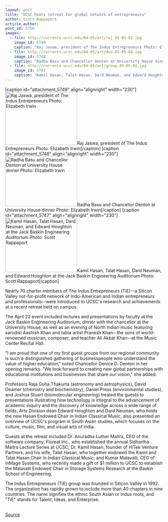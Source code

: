 ```yaml
---
layout: post
title: "UCSC hosts retreat for global network of entrepreneurs"
author: Scott Rappaport
article_author: 
post_id: 5750
images:
  - file: http://currents.ucsc.edu/04-05/art/raj.05-05-02.jpg
    image_id: 5749
    caption: "Raj Jaswa, president of The Indus Entrepreneurs Photo: Elizabeth Irwin"
  - file: http://currents.ucsc.edu/04-05/art/duo.05-05-02.jpg
    image_id: 5748
    caption: "Radha Basu and Chancellor Denton at University House dinner Photo: Elizabeth Irwin"
  - file: http://currents.ucsc.edu/04-05/art/group.05-05-02.jpg
    image_id: 5747
    caption: "Kamil Hasan, Talat Hasan, Dard Neuman, and Edward Houghton at the Jack Baskin Engineering Auditorium Photo: Scott Rappaport"
---
```


[caption id="attachment_5749" align="alignright" width="230"]<a href="http://dev-ucsc-news.pantheonsite.io/wp-content/uploads/2005/05/raj.05-05-02.jpg"><img class="size-full wp-image-5749" src="http://dev-ucsc-news.pantheonsite.io/wp-content/uploads/2005/05/raj.05-05-02.jpg" alt="Raj Jaswa, president of The Indus Entrepreneurs Photo: Elizabeth Irwin" width="230" height="168" /></a>Raj Jaswa, president of The Indus Entrepreneurs Photo: Elizabeth Irwin[/caption]
[caption id="attachment_5748" align="alignright" width="230"]<a href="http://dev-ucsc-news.pantheonsite.io/wp-content/uploads/2005/05/duo.05-05-02.jpg"><img class="size-full wp-image-5748" src="http://dev-ucsc-news.pantheonsite.io/wp-content/uploads/2005/05/duo.05-05-02.jpg" alt="Radha Basu and Chancellor Denton at University House dinner Photo: Elizabeth Irwin" width="230" height="159" /></a>Radha Basu and Chancellor Denton at University House dinner Photo: Elizabeth Irwin[/caption]
[caption id="attachment_5747" align="alignright" width="230"]<a href="http://dev-ucsc-news.pantheonsite.io/wp-content/uploads/2005/05/group.05-05-02.jpg"><img class="size-full wp-image-5747" src="http://dev-ucsc-news.pantheonsite.io/wp-content/uploads/2005/05/group.05-05-02.jpg" alt="Kamil Hasan, Talat Hasan, Dard Neuman, and Edward Houghton at the Jack Baskin Engineering Auditorium Photo: Scott Rappaport" width="230" height="173" /></a>Kamil Hasan, Talat Hasan, Dard Neuman, and Edward Houghton at the Jack Baskin Engineering Auditorium Photo: Scott Rappaport[/caption]
<a name="content" id="content"></a>
<p>
  Nearly 70 charter members of The Indus Entrepreneurs (TiE)--a Silicon Valley not-for-profit network of Indo-American and Indian entrepreneurs and professionals--were introduced to UCSC's research and achievements at a recent retreat held on campus.
</p>
<p>
  The April 22 event included lectures and presentations by faculty at the Jack Baskin Engineering Auditorium, dinner with the chancellor at the University House, as well as an evening of North Indian music featuring sarodist Aashish Khan and tabla artist Pranesh Khan--the sons of world-renowned musician, composer, and teacher Ali Akbar Khan--at the Music Center Recital Hall.<br>
</p>
<p>
  "I am proud that one of my first guest groups from our regional community is such a distinguished gathering of businesspeople who understand the value of higher education," noted Chancellor Denice D. Denton in her opening remarks. "We look forward to creating new global partnerships with educational institutions and businesses that share our vision," she added.<br>
</p>
<p>
  Professors Raja Guha Thakurta (astronomy and astrophysics), David Deamer (chemistry and biochemistry), Daniel Press (environmental studies), and Joshua Stuart (biomolecular engineering) treated the guests to presentations illustrating how technology is integral to the advancement of academic inquiry and the discovery of knowledge across a wide range of fields. Arts Division dean Edward Houghton and Dard Neuman, who holds the new Hasan Endowed Chair in Indian Classical Music, also presented an overview of UCSC's program in South Asian studies, which focuses on the culture, music, film, and visual arts of India.<br>
</p>
<p>
  Guests at the retreat included Dr. Anuradha Luther Maitra, CEO of the software company, Floreat Inc., who established the annual Sidhartha Maitra Lecture Series at UCSC; Dr. Kamil Hasan, founder of HiTek Venture Partners, and his wife, Talat Hasan, who together endowed the Kamil and Talat Hasan Chair in Indian Classical Music; and Kumar Malavalli, CEO of InMage Systems, who recently made a gift of $1 million to UCSC to establish the Malavalli Endowed Chair in Storage Systems Research at the Baskin School of Engineering.<br>
</p>
<p>
  The Indus Entrepreneurs (TiE) group was founded in Silicon Valley in 1992. The organization has rapidly grown to include more than 40 chapters in nine countries. The name signifies the ethnic South Asian or Indus roots, and "TiE" stands for Talent, Ideas, and Enterprise.<br>
  <br>
</p>
<p><a href="http://www1.ucsc.edu/currents/04-05/05-02/retreat.asp" title="Permalink to retreat">Source</a></p>
